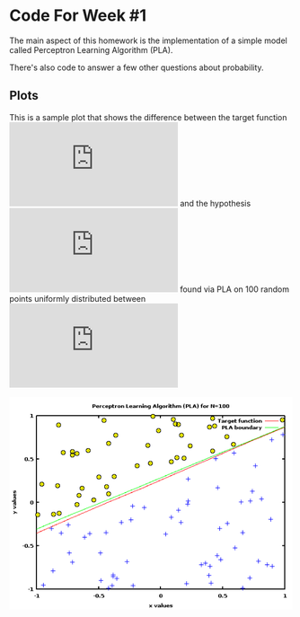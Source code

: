 # Code For Week #1

The main aspect of this homework is the implementation of a simple model called
Perceptron Learning Algorithm (PLA).

There's also code to answer a few other questions about probability.

## Plots

This is a sample plot that shows the difference between the target function
![f][f] and the hypothesis ![g][g] found via PLA on 100 random points uniformly
distributed between ![-1, 1][interval]

![PLA](img/pla_plot.png)

[f]: http://latex.codecogs.com/gif.latex?f
[g]: http://latex.codecogs.com/gif.latex?g
[interval]: http://latex.codecogs.com/gif.latex?%5B-1%2C1%5D
